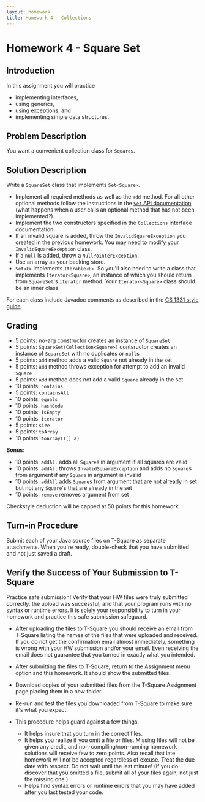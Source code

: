 ```yaml
---
layout: homework
title: Homework 4 - Collections
---
```


# Homework 4 - Square Set

## Introduction

In this assignment you will practice

- implementing interfaces,
- using generics,
- using exceptions, and
- implementing simple data structures.

## Problem Description

You want a convenient collection class for `Square`s.

## Solution Description

Write a `SquareSet` class that implements `Set<Square>`.

- Implement all required methods as well as the `add` method. For all other optional methods follow the instructions in the [`Set` API documentation](https://docs.oracle.com/javase/8/docs/api/java/util/Set.html) (what happens when a user calls an optional method that has not been implemented?).
- Implement the two constructors specified in the `Collections` interface documentation.
- If an invalid square is added, throw the `InvalidSquareException` you created in the previous homework. You may need to modify your `InvalidSquareException` class.
- If a `null` is added, throw a `NullPointerException`.
- Use an array as your backing store.
- `Set<E>` implements `Iterable<E>`. So you'll also need to write a class that implements `Iterator<Square>`, an instance of which you should return from `SquareSet`'s `iterator` method. Your `Iterator<Square>` class should be an inner class.

For each class include Javadoc comments as described in the [CS 1331 style guide](../../cs1331-style-guide.html).

## Grading

-  5 points: no-arg constructor creates an instance of `SquareSet`
-  5 points: `SquareSet(Collection<Square>)` contsructor creates an instance of `SquareSet` with no duplicates or `null`s
-  5 points: `add` method adds a valid `Square` not already in the set
-  5 points: `add` method throws exception for attempt to add an invalid `Square`
-  5 points: `add` method does not add a valid `Square` already in the set
- 10 points: `contains`
-  5 points: `containsAll`
- 10 points: `equals`
- 10 points: `hashCode`
- 10 points: `isEmpty`
- 10 points: `iterator`
-  5 points: `size`
-  5 points: `toArray`
- 10 points: `toArray(T[] a)`

**Bonus**:

- 10 points: `addAll` adds all `Square`s in argument if all squares are valid
- 10 points: `addAll` throws `InvalidSquareException` and adds no `Square`s from argument if any `Square` in argument is invalid
- 10 points: `addAll` adds `Square`s from argument that are not already in set but not any `Square`'s that are already in the set
- 10 points: `remove` removes argument from set

Checkstyle deduction will be capped at 50 points for this homework.

## Turn-in Procedure

Submit each of your Java source files on T-Square as separate attachments.  When you're ready, double-check that you have submitted and not just saved a draft.

## Verify the Success of Your Submission to T-Square

Practice safe submission! Verify that your HW files were truly submitted correctly, the upload was successful, and that your program runs with no syntax or runtime errors. It is solely your responsibility to turn in your homework and practice this safe submission safeguard.

- After uploading the files to T-Square you should receive an email from T-Square listing the names of the files that were uploaded and received. If you do not get the confirmation email almost immediately, something is wrong with your HW submission and/or your email. Even receiving the email does not guarantee that you turned in exactly what you intended.
- After submitting the files to T-Square, return to the Assignment menu option and this homework. It should show the submitted files.
- Download copies of your submitted files from the T-Square Assignment page placing them in a new folder.
- Re-run and test the files you downloaded from T-Square to make sure it's what you expect.
- This procedure helps guard against a few things.

    - It helps insure that you turn in the correct files.
    - It helps you realize if you omit a file or files. Missing files will not be given any credit, and non-compiling/non-running homework solutions will receive few to zero points. Also recall that late homework will not be accepted regardless of excuse. Treat the due date with respect.  Do not wait until the last minute!
(If you do discover that you omitted a file, submit all of your files again, not just the missing one.)
    - Helps find syntax errors or runtime errors that you may have added after you last tested your code.
